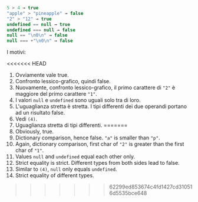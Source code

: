 

```js no-beautify
5 > 4 → true
"apple" > "pineapple" → false
"2" > "12" → true
undefined == null → true
undefined === null → false
null == "\n0\n" → false
null === +"\n0\n" → false
```

I motivi:

<<<<<<< HEAD
1. Ovviamente vale true.
2. Confronto lessico-grafico, quindi false.
3. Nuovamente, confronto lessico-grafico, il primo carattere di `"2"` è maggiore del primo carattere `"1"`.
4. I valori `null` e `undefined` sono uguali solo tra di loro.
5. L'uguaglianza stretta è stretta. I tipi differenti dei due operandi portano ad un risultato false.
6. Vedi `(4)`.
7. Uguaglianza stretta di tipi differenti.
=======
1. Obviously, true.
2. Dictionary comparison, hence false. `"a"` is smaller than `"p"`.
3. Again, dictionary comparison, first char of `"2"` is greater than the first char of `"1"`.
4. Values `null` and `undefined` equal each other only.
5. Strict equality is strict. Different types from both sides lead to false.
6. Similar to `(4)`, `null` only equals `undefined`.
7. Strict equality of different types.
>>>>>>> 62299ed853674c4fd1427cd310516d5535bce648
